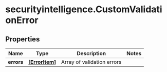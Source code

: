 # securityintelligence.CustomValidationError

## Properties

Name | Type | Description | Notes
------------ | ------------- | ------------- | -------------
**errors** | [**[ErrorItem]**](ErrorItem.md) | Array of validation errors | 


